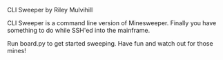 CLI Sweeper
by Riley Mulvihill

CLI Sweeper is a command line version of Minesweeper.
Finally you have something to do while SSH'ed into the mainframe.

Run board.py to get started sweeping.
Have fun and watch out for those mines!
